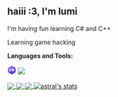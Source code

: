 ## haiii :3, I'm lumi

I'm having fun learning C# and C++

Learning game hacking

**Languages and Tools:**  

<code><img height="20" src="https://raw.githubusercontent.com/github/explore/80688e429a7d4ef2fca1e82350fe8e3517d3494d/topics/csharp/csharp.png"></code>
<code><img height="20" src="https://avatars.githubusercontent.com/u/59276?s=200&v=4"></code> 

<a href="https://github.com/sadcloudisgay/csgo-external-base">
  <img align="center" src="https://github-readme-stats.vercel.app/api/pin/?username=sadcloudisgay&repo=csgo-external-base&theme=dark" />
</a>

<a href="https://github.com/sadcloudisgay/assault-cube-external">
  <img align="center" src="https://github-readme-stats.vercel.app/api/pin/?username=sadcloudisgay&repo=assault-cube-external&theme=dark" />
</a>

<a href="https://github.com/sadcloudisgay">
  <img align="center" src="https://github-readme-stats.vercel.app/api/top-langs/?username=sadcloudisgay&theme=dark&hide_langs_below=1" />
</a>
<a href="https://github.com/sadcloudisgay">
 <img align="center" src="https://github-readme-stats.vercel.app/api?username=sadcloudisgay&show_icons=true&theme=dark&line_height=27" alt="astral's stats"/>
</a>

<div align="center">

</div>
